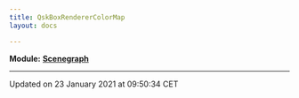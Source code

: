 ```yaml
---
title: QskBoxRendererColorMap
layout: docs

---
```



**Module:** **[Scenegraph](/docs/modules/group___scenegraph/)**



-------------------------------

Updated on 23 January 2021 at 09:50:34 CET
